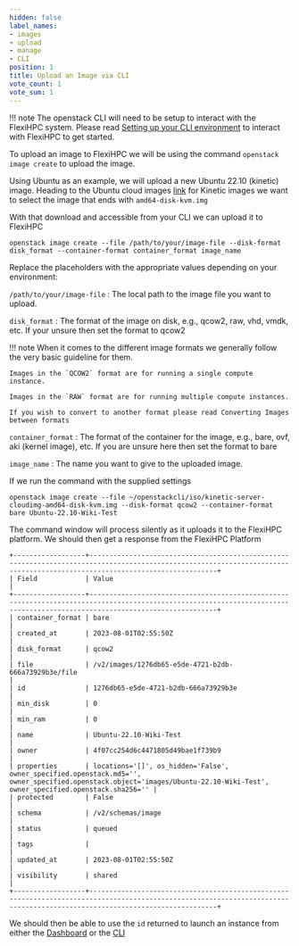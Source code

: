 ```yaml
---
hidden: false
label_names:
- images
- upload
- manage
- CLI
position: 1
title: Upload an Image via CLI
vote_count: 1
vote_sum: 1
---
```


!!! note
    The openstack CLI will need to be setup to interact with the FlexiHPC system. Please read [Setting up your CLI environment](../setting-up-your-CLI-environment/index.md) to interact with FlexiHPC to get started.

To upload an image to FlexiHPC we will be using the command `openstack image create` to upload the image.

Using Ubuntu as an example, we will upload a new Ubuntu 22.10 (kinetic) image. Heading to the Ubuntu cloud images [link](https://cloud-images.ubuntu.com/kinetic/current/) for Kinetic images we want to select the image that ends with `amd64-disk-kvm.img` 

With that download and accessible from your CLI we can upload it to FlexiHPC

```
openstack image create --file /path/to/your/image-file --disk-format disk_format --container-format container_format image_name
```

Replace the placeholders with the appropriate values depending on your environment:

`/path/to/your/image-file`
:   The local path to the image file you want to upload.

`disk_format`
:   The format of the image on disk, e.g., qcow2, raw, vhd, vmdk, etc. If your unsure then set the format to qcow2

!!! note
    When it comes to the different image formats we generally follow the very basic guideline for them.

    Images in the `QCOW2` format are for running a single compute instance.

    Images in the `RAW` format are for running multiple compute instances.

    If you wish to convert to another format please read Converting Images between formats

`container_format`
:   The format of the container for the image, e.g., bare, ovf, aki (kernel image), etc. If you are unsure here then set the format to bare

`image_name`
:   The name you want to give to the uploaded image.

If we run the command with the supplied settings

```
openstack image create --file ~/openstackcli/iso/kinetic-server-cloudimg-amd64-disk-kvm.img --disk-format qcow2 --container-format bare Ubuntu-22.10-Wiki-Test
```

The command window will process silently as it uploads it to the FlexiHPC platform. We should then get a response from the FlexiHPC Platform

``` { .sh .no-copy }
+------------------+----------------------------------------------------------------------------------------------------------------------------------------------------------------------------+
| Field            | Value                                                                                                                                                                      |
+------------------+----------------------------------------------------------------------------------------------------------------------------------------------------------------------------+
| container_format | bare                                                                                                                                                                       |
| created_at       | 2023-08-01T02:55:50Z                                                                                                                                                       |
| disk_format      | qcow2                                                                                                                                                                      |
| file             | /v2/images/1276db65-e5de-4721-b2db-666a73929b3e/file                                                                                                                       |
| id               | 1276db65-e5de-4721-b2db-666a73929b3e                                                                                                                                       |
| min_disk         | 0                                                                                                                                                                          |
| min_ram          | 0                                                                                                                                                                          |
| name             | Ubuntu-22.10-Wiki-Test                                                                                                                                                     |
| owner            | 4f07cc254d6c4471805d49bae1f739b9                                                                                                                                           |
| properties       | locations='[]', os_hidden='False', owner_specified.openstack.md5='', owner_specified.openstack.object='images/Ubuntu-22.10-Wiki-Test', owner_specified.openstack.sha256='' |
| protected        | False                                                                                                                                                                      |
| schema           | /v2/schemas/image                                                                                                                                                          |
| status           | queued                                                                                                                                                                     |
| tags             |                                                                                                                                                                            |
| updated_at       | 2023-08-01T02:55:50Z                                                                                                                                                       |
| visibility       | shared                                                                                                                                                                     |
+------------------+----------------------------------------------------------------------------------------------------------------------------------------------------------------------------+
```

We should then be able to use the `id` returned to launch an instance from either the [Dashboard](../launch-and-mange-instances/launch-an-instance-via-dashboard.md) or the [CLI](../launch-and-mange-instances/launch-an-instance-via-cli.md)